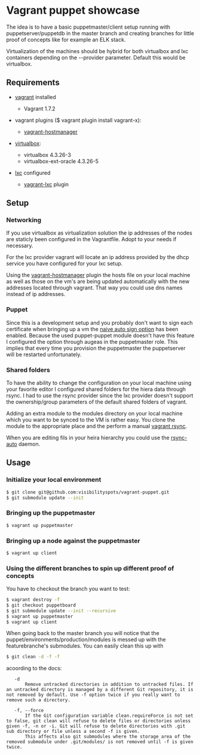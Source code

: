 # Vagrant puppet showcase

The idea is to have a basic puppetmaster/client setup running with puppetserver/puppetdb in the master branch and creating branches for little proof of concepts like for example an ELK stack.

Virtualization of the machines should be hybrid for both virtualbox and lxc containers depending on the --provider parameter. Default this would be virtualbox.

## Requirements

* [vagrant](https://www.vagrantup.com/) installed
    - Vagrant 1.7.2

* vagrant plugins ($ vagrant plugin install vagrant-x):
    - [vagrant-hostmanager](https://github.com/smdahlen/vagrant-hostmanager)

* [virtualbox](https://www.virtualbox.org/):
    - virtualbox 4.3.26-3
    - virtualbox-ext-oracle 4.3.26-5

* [lxc](https://github.com/fgrehm/vagrant-lxc/wiki) configured
   - [vagrant-lxc](https://github.com/fgrehm/vagrant-lxc) plugin

## Setup

### Networking

If you use virtualbox as virtualization solution the ip addresses of the nodes are staticly been configured in the Vagrantfile. Adopt to your needs if necessary.

For the lxc provider vagrant will locate an ip address provided by the dhcp service you have configured for your lxc setup.

Using the [vagrant-hostmanager](https://github.com/smdahlen/vagrant-hostmanager) plugin the hosts file on your local machine as well as those on the vm's are being updated automatically with the new addresses located through vagrant. That way you could use dns names instead of ip addresses.

### Puppet

Since this is a development setup and you probably don't want to sign each certificate when bringing up a vm the [naive auto sign option](https://docs.puppetlabs.com/puppet/latest/reference/ssl_autosign.html#nave-autosigning) has been enabled. Because the used puppet-puppet module doesn't have this feature I configured the option through augeas in the puppetmaster role. This implies that every time you provision the puppetmaster the puppetserver will be restarted unfortunately.

### Shared folders

To have the ability to change the configuration on your local machine using your favorite editor I configured shared folders for the hiera data through rsync. I had to use the rsync provider since the lxc provider doesn't support the ownership/group parameters of the default shared folders of vagrant.

Adding an extra module to the modules directory on your local machine which you want to be synced to the VM is rather easy. You clone the module to the appropriate place and the perform a manual [vagrant rsync](http://docs.vagrantup.com/v2/cli/rsync.html).

When you are editing fils in your heira hierarchy you could use the [rsync-auto](http://docs.vagrantupcom/v2/cli/rsync-auto.html) daemon.

## Usage

### Initialize your local environment

```bash
$ git clone git@github.com:visibilityspots/vagrant-puppet.git
$ git submodule update --init
```

### Bringing up the puppetmaster
```bash
$ vagrant up puppetmaster
```

### Bringing up a node against the puppetmaster
```bash
$ vagrant up client
```

### Using the different branches to spin up different proof of concepts

You have to checkout the branch you want to test:

```bash
$ vagrant destroy -f
$ git checkout puppetboard
$ git submodule update --init --recursive
$ vagrant up puppetmaster
$ vagrant up client
```

When going back to the master branch you will notice that the puppet/environments/production/modules is messed up with the featurebranche's submodules. You can easily clean this up with

```bash
$ git clean -d -f -f
```

acoording to the docs:

       -d
           Remove untracked directories in addition to untracked files. If an untracked directory is managed by a different Git repository, it is not removed by default. Use -f option twice if you really want to remove such a directory.

       -f, --force
           If the Git configuration variable clean.requireForce is not set to false, git clean will refuse to delete files or directories unless given -f, -n or -i. Git will refuse to delete directories with .git sub directory or file unless a second -f is given.
           This affects also git submodules where the storage area of the removed submodule under .git/modules/ is not removed until -f is given twice.

